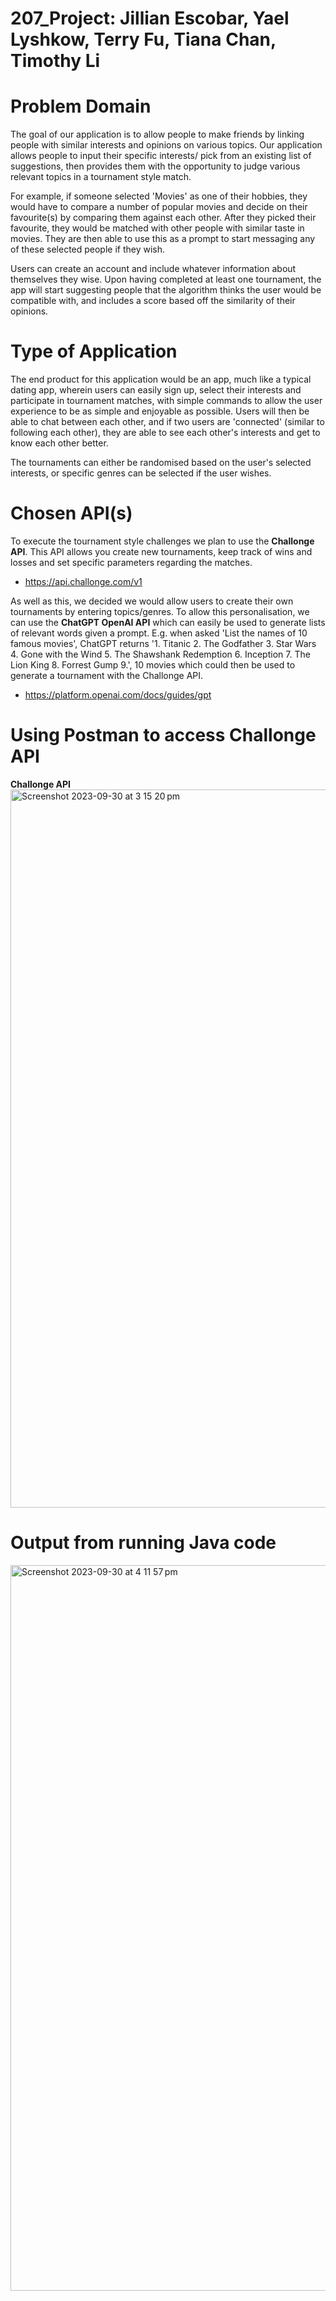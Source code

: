 # 207_Project: Jillian Escobar, Yael Lyshkow, Terry Fu, Tiana Chan, Timothy Li

# Problem Domain

The goal of our application is to allow people to make friends by linking people with similar interests and opinions
on various topics. Our application allows people to input their specific interests/ pick from an existing list of
suggestions, then provides them with the opportunity to judge various relevant topics in a tournament style match.

For example, if someone selected 'Movies' as one of their hobbies, they would have to compare a number of popular movies
and decide on their favourite(s) by comparing them against each other. After they picked their favourite, they would be
matched with other people with similar taste in movies. They are then able to use this as a prompt to start messaging
any of these selected people if they wish.

Users can create an account and include whatever information about themselves they wise. Upon having completed at least
one tournament, the app will start suggesting people that the algorithm thinks the user would be compatible with, and
includes a score based off the similarity of their opinions.

# Type of Application

The end product for this application would be an app, much like a typical dating app, wherein users can easily sign up,
select their interests and participate in tournament matches, with simple commands to allow the user experience to be as
simple and enjoyable as possible. Users will then be able to chat between each other, and if two users are 'connected'
(similar to following each other), they are able to see each other's interests and get to know each other better.

The tournaments can either be randomised based on the user's selected interests, or specific genres can be selected if
the user wishes.

# Chosen API(s)

To execute the tournament style challenges we plan to use the **Challonge API**. This API allows you create new
tournaments, keep track of wins and losses and set specific parameters regarding the matches.

- https://api.challonge.com/v1

As well as this, we decided we would allow users to create their own tournaments by entering topics/genres. To allow
this personalisation, we can use the **ChatGPT OpenAI API** which can easily be used to generate lists of relevant words
given a prompt. E.g. when asked 'List the names of 10 famous movies', ChatGPT returns
'1. Titanic 2. The Godfather 3. Star Wars 4. Gone with the Wind 5. The Shawshank Redemption 6. Inception 7. The Lion
King 8. Forrest Gump 9.', 10 movies which could then be used to generate a tournament with the Challonge API.

- https://platform.openai.com/docs/guides/gpt

# Using Postman to access Challonge API

**Challonge API**
<img width="1149" alt="Screenshot 2023-09-30 at 3 15 20 pm" src="https://github.com/yaellysh/207_Project/assets/137076627/e4ee28bf-2218-41cf-9d8c-3ca5966019a7">



# Output from running Java code
<img width="1161" alt="Screenshot 2023-09-30 at 4 11 57 pm" src="https://github.com/yaellysh/207_Project/assets/137076627/f3e25b57-2f26-4fa1-bc29-9e7fe864eb64">


